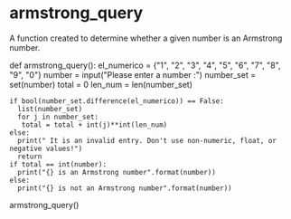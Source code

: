 # armstrong_query
A function created to determine whether a given number is an Armstrong number.





def armstrong_query():
    el_numerico = {"1", "2", "3", "4", "5", "6", "7", "8", "9", "0"}
    number = input("Please enter a number :")
    number_set = set(number)
    total = 0
    len_num = len(number_set)
    
    if bool(number_set.difference(el_numerico)) == False:
      list(number_set)
      for j in number_set:
       total = total + int(j)**int(len_num)
    else:
      print(" It is an invalid entry. Don't use non-numeric, float, or negative values!")
      return
    if total == int(number):
      print("{} is an Armstrong number".format(number))
    else:
      print("{} is not an Armstrong number".format(number))

armstrong_query()
